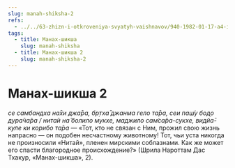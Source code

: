 ```yaml
---
slug: manah-shiksha-2
refs:
  - ../../63-zhizn-i-otkroveniya-svyatyh-vaishnavov/940-1982-01-17-a4-istoriya-achyutanandy-o-synovyah-advajty-achari.md
tags:
  - title: Манах-шикша
    slug: manah-shiksha
  - title: Манах-шикша 2
    slug: manah-shiksha-2
---
```


# Манах-шикша 2

*се самбандха на̄хи джа̄ра, бр̣тха̄ джанма гело та̄ра, сеи паш́у бод̣о дура̄ча̄ра / нита̄и на̄ болило мукхе, маджило сам̇са̄ра-сукхе, видйа̄-куле ки корибо та̄ра* — «Тот, кто не связан с Ним, прожил свою жизнь напрасно — он подобен несчастному животному! Тот, чьи уста никогда не произносили «Нитай», пленен мирскими соблазнами. Как же может его спасти благородное происхождение?» (Шрила Нароттам Дас Тхакур, «Манах-шикша», 2).
